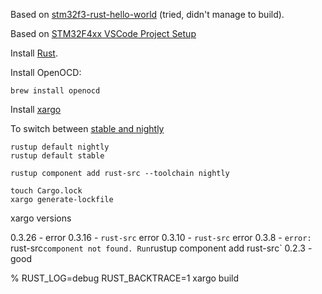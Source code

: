 Based on [stm32f3-rust-hello-world][ref1] (tried, didn't manage to build).

Based on [STM32F4xx VSCode Project Setup][ref2]


Install [Rust][ref_rust].

Install OpenOCD:

```
brew install openocd
```

Install [xargo][ref_xargo]


[ref1]:https://github.com/phreaknik/stm32f3-rust-hello-world
[ref2]:https://apollolabs.notion.site/STM32F4xx-VSCode-Project-Setup-3cdea2ce79f34a08a1a7e3f987e992a7
[ref_rust]:https://www.rust-lang.org/tools/install
[ref_xargo]:https://github.com/japaric/xargo

To switch between [stable and nightly][ref_stable]

```
rustup default nightly
rustup default stable
```

[ref_stable]:https://users.rust-lang.org/t/how-to-switch-between-rust-stable-version-and-nightly-verison-in-vscode/61429

```
rustup component add rust-src --toolchain nightly
```


```
touch Cargo.lock
xargo generate-lockfile
```

xargo versions

0.3.26 - error
0.3.16 - `rust-src` error
0.3.10 - `rust-src` error
0.3.8 - `error: `rust-src` component not found. Run `rustup component add rust-src`
0.2.3  - good


% RUST_LOG=debug RUST_BACKTRACE=1 xargo build
